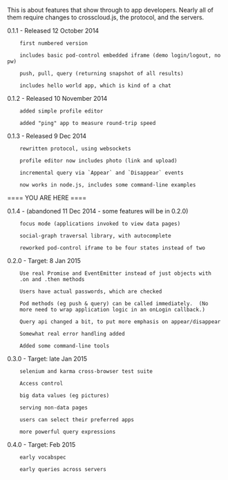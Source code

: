 This is about features that show through to app developers.  Nearly
all of them require changes to crosscloud.js, the protocol, and the
servers.

0.1.1 - Released 12 October 2014
	    
        first numbered version

        includes basic pod-control embedded iframe (demo login/logout, no pw)

        push, pull, query (returning snapshot of all results)

		includes hello world app, which is kind of a chat

0.1.2 - Released 10 November 2014

        added simple profile editor

        added "ping" app to measure round-trip speed

0.1.3 - Released 9 Dec 2014

	    rewritten protocol, using websockets

	    profile editor now includes photo (link and upload)

		incremental query via `Appear` and `Disappear` events

		now works in node.js, includes some command-line examples

==== YOU ARE HERE ====

0.1.4 - (abandoned 11 Dec 2014 - some features will be in 0.2.0)

	    focus mode (applications invoked to view data pages)

		social-graph traversal library, with autocomplete

		reworked pod-control iframe to be four states instead of two

0.2.0 - Target: 8 Jan 2015

        Use real Promise and EventEmitter instead of just objects with
        .on and .then methods

		Users have actual passwords, which are checked

        Pod methods (eg push & query) can be called immediately.  (No
        more need to wrap application logic in an onLogin callback.)

		Query api changed a bit, to put more emphasis on appear/disappear

		Somewhat real error handling added

		Added some command-line tools

0.3.0 - Target: late Jan 2015

	    selenium and karma cross-browser test suite

		Access control

		big data values (eg pictures)

		serving non-data pages

		users can select their preferred apps

		more powerful query expressions

0.4.0 - Target: Feb 2015

		early vocabspec

		early queries across servers



  
 